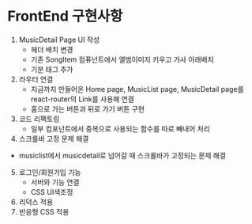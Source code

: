 # FrontEnd 구현사항



1. MusicDetail Page UI 작성
   * 헤더 배치 변경
   * 기존 SongItem 컴퓨넌트에서 앨범이미지 키우고 가사 아래배치
   * 기분 태그 추가
2. 라우터 연결
   * 지금까지 만들어온 Home page, MusicList page, MusicDetail page를 react-router의 Link를 사용해 연결
   * 홈으로 가는 버튼과 뒤로 가기 버튼 구현
3. 코드 리팩토링
   * 일부 컴포넌트에서 중복으로 사용되는 함수를 따로 빼내어 처리
4.   스크롤바 고정 문제 해결
   * musiclist에서 musicdetail로 넘어갈 때 스크롤바가 고정되는 문제 해결
5. 로그인/회원가입 기능
   * 서버와 기능 연결
   * CSS UI색조정
6. 리덕스 적용
7. 반응형 CSS 적용

